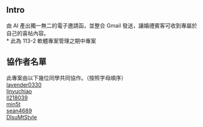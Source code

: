 ## Intro
由 AI 產出獨一無二的電子邀請函，並整合 Gmail 發送，讓婚禮賓客可收到專屬於自己的喜帖內容。<br>
\* 此為 113-2 軟體專案管理之期中專案<br>

## 協作者名單
此專案由以下幾位同學共同協作。（按照字母順序）<br>
[lavender0330](https://github.com/0330lavender12345)<br>
[linyuchiao](https://github.com/0330lavender12345)<br>
[ll218039](https://github.com/ll218039)<br>
[min5t](https://github.com/0330lavender12345)<br>
[sean4689](https://github.com/sean4689)<br>
[DlsuMtStyle](https://github.com/DlsuMtStyle)
